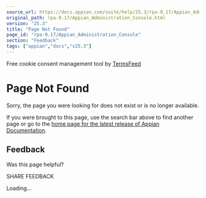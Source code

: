 ```yaml
---
source_url: https://docs.appian.com/suite/help/25.3/rpa-9.17/Appian_Administration_Console.html
original_path: rpa-9.17/Appian_Administration_Console.html
version: "25.3"
title: "Page Not Found"
page_id: "rpa-9.17/Appian_Administration_Console"
section: "Feedback"
tags: ["appian","docs","v25.3"]
---
```



Free cookie consent management tool by [TermsFeed](https://www.termsfeed.com/)

# Page Not Found

Sorry, the page you were looking for does not exist or is no longer available.

If you were brought to this page, use the search bar above to find another page or go to the [home page for the latest release of Appian Documentation](https://docs.appian.com/suite/help/latest/).

## Feedback

Was this page helpful?

SHARE FEEDBACK

Loading...